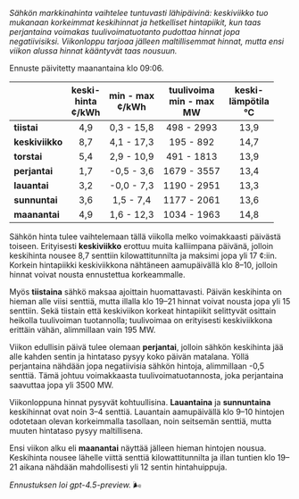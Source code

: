 *Sähkön markkinahinta vaihtelee tuntuvasti lähipäivinä: keskiviikko tuo mukanaan korkeimmat keskihinnat ja hetkelliset hintapiikit, kun taas perjantaina voimakas tuulivoimatuotanto pudottaa hinnat jopa negatiivisiksi. Viikonloppu tarjoaa jälleen maltillisemmat hinnat, mutta ensi viikon alussa hinnat kääntyvät taas nousuun.*

Ennuste päivitetty maanantaina klo 09:06.

|              | keski-<br>hinta<br>¢/kWh | min - max<br>¢/kWh | tuulivoima<br>min - max<br>MW | keski-<br>lämpötila<br>°C |
|:-------------|:----------------:|:----------------:|:-------------:|:-------------:|
| **tiistai**      |        4,9       |     0,3 - 15,8    |      498 - 2993     |       13,9       |
| **keskiviikko**  |        8,7       |     4,1 - 17,3    |      195 - 892      |       14,7       |
| **torstai**      |        5,4       |     2,9 - 10,9    |      491 - 1813     |       13,9       |
| **perjantai**    |        1,7       |    -0,5 - 3,6     |     1679 - 3557     |       13,4       |
| **lauantai**     |        3,2       |    -0,0 - 7,3     |     1190 - 2951     |       13,3       |
| **sunnuntai**    |        3,6       |     1,5 - 7,4     |     1177 - 2061     |       13,6       |
| **maanantai**    |        4,9       |     1,6 - 12,3    |     1034 - 1963     |       14,8       |

Sähkön hinta tulee vaihtelemaan tällä viikolla melko voimakkaasti päivästä toiseen. Erityisesti **keskiviikko** erottuu muita kalliimpana päivänä, jolloin keskihinta nousee 8,7 senttiin kilowattitunnilta ja maksimi jopa yli 17 ¢:iin. Korkein hintapiikki keskiviikkona nähtäneen aamupäivällä klo 8–10, jolloin hinnat voivat nousta ennustettua korkeammalle.

Myös **tiistaina** sähkö maksaa ajoittain huomattavasti. Päivän keskihinta on hieman alle viisi senttiä, mutta illalla klo 19–21 hinnat voivat nousta jopa yli 15 senttiin. Sekä tiistain että keskiviikon korkeat hintapiikit selittyvät osittain heikolla tuulivoiman tuotannolla; tuulivoimaa on erityisesti keskiviikkona erittäin vähän, alimmillaan vain 195 MW.

Viikon edullisin päivä tulee olemaan **perjantai**, jolloin sähkön keskihinta jää alle kahden sentin ja hintataso pysyy koko päivän matalana. Yöllä perjantaina nähdään jopa negatiivisia sähkön hintoja, alimmillaan -0,5 senttiä. Tämä johtuu voimakkaasta tuulivoimatuotannosta, joka perjantaina saavuttaa jopa yli 3500 MW.

Viikonloppuna hinnat pysyvät kohtuullisina. **Lauantaina** ja **sunnuntaina** keskihinnat ovat noin 3–4 senttiä. Lauantain aamupäivällä klo 9–10 hintojen odotetaan olevan korkeimmalla tasollaan, noin seitsemän senttiä, mutta muuten hintataso pysyy maltillisena.

Ensi viikon alku eli **maanantai** näyttää jälleen hieman hintojen nousua. Keskihinta nousee lähelle viittä senttiä kilowattitunnilta ja illan tuntien klo 19–21 aikana nähdään mahdollisesti yli 12 sentin hintahuippuja.

*Ennustuksen loi gpt-4.5-preview.* 🌬️
